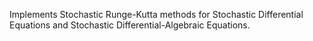 Implements Stochastic Runge-Kutta methods for Stochastic Differential Equations 
and Stochastic Differential-Algebraic Equations.